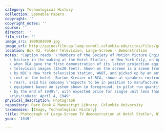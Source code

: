 ```yaml
---
category: Technological History
collection: Sponable Papers
copyright: ''
copyright_notes: ''
course: ''
director: ''
film_title: ''
image_src: 1000102099.jpg
image_url: http://gainesfilm.qa-lamp.ccnmtl.columbia.edu/sites/files/gainesfilm/images/1000102099.jpg
location: Box 42, Folder Television, Large-Screen - Demonstration
notes: "Caption reads: \"Members of the Society of Motion Picture Engineers saw entertainment\
  \ history in the making at the Hotel Statler, in New York City, on April 4 (1949),\
  \ when RCA gave the first demonstration of its latest projection equipment for theatre-size\
  \ television images (15x20 feet). Shown on the screen is a scene from a skit telecast\
  \ by NBC's New York television station, WNBT, and picked up by an antenna on the\
  \ roof of the hotel. Barton Kreuzer of RCA, shown at speakers rostrum, (in right\
  \ rear), said his company \"expects to be in position to manufacture professional\
  \ equipment based on system shown in foreground, in pilot run quantities, possibly\
  \ by the end of 1949\", with expected price for single unit less than $25,000.\"\
  \r\n\r\nDate: April 4, 1949"
physical_description: Photograph
repository: Rare Book & Manuscript Library, Columbia University
taxonomies: [Image, Technological History]
title: Photograph of Large-Screen TV demonstration at Hotel Statler, NYC
year: '1949'

---
```

